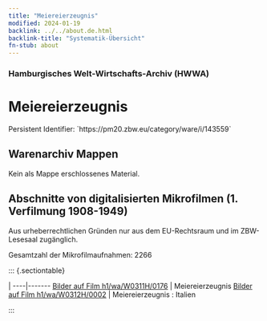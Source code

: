 ```yaml
---
title: "Meiereierzeugnis"
modified: 2024-01-19
backlink: ../../about.de.html
backlink-title: "Systematik-Übersicht"
fn-stub: about
---
```


### Hamburgisches Welt-Wirtschafts-Archiv (HWWA)

# Meiereierzeugnis

<div class="hint">Persistent Identifier: `https://pm20.zbw.eu/category/ware/i/143559`</div>







## Warenarchiv Mappen





Kein als Mappe erschlossenes Material.



<a id="filmsections" />

## Abschnitte von digitalisierten Mikrofilmen (1. Verfilmung 1908-1949)

<p>Aus urheberrechtlichen Gründen nur aus dem EU-Rechtsraum und im ZBW-Lesesaal zugänglich.</p>


<p>Gesamtzahl der Mikrofilmaufnahmen: 2266</p>





::: {.sectiontable}

 | 
----|-------
<a class="btn" href="https://pm20.zbw.eu/film/h1/wa/W0311H/0176" rel="nofollow">Bilder auf Film h1/wa/W0311H/0176</a> | Meiereierzeugnis
<a class="btn" href="https://pm20.zbw.eu/film/h1/wa/W0312H/0002" rel="nofollow">Bilder auf Film h1/wa/W0312H/0002</a> | Meiereierzeugnis : Italien


:::
















